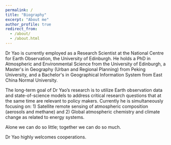```yaml
---
permalink: /
title: "Biography"
excerpt: "About me"
author_profile: true
redirect_from: 
  - /about/
  - /about.html
---
```


Dr Yao is currently employed as a Research Scientist at the National Centre for Earth Observation, the University of Edinburgh. He holds a PhD in Atmospheric and Environmental Science from the University of Edinburgh, a Master's in Geography (Urban and Regional Planning) from Peking University, and a Bachelor's in Geographical Information System from East China Normal University.

The long-term goal of Dr Yao’s research is to utilize Earth observation data and state-of-science models to address critical research questions that at the same time are relevant to policy makers. Currently he is simultaneously focusing on: 1) Satellite remote sensing of atmospheric composition (aerosols and methane) and 2) Global atmospheric chemistry and climate change as related to energy systems.

Alone we can do so little; together we can do so much.

Dr Yao highly welcomes cooperations.
